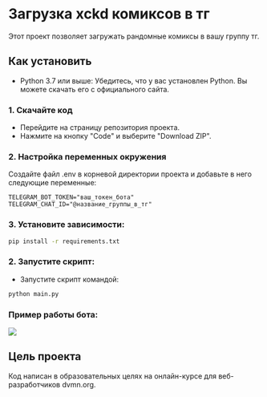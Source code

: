 # Загрузка xckd комиксов в тг

Этот проект позволяет загружать рандомные комиксы в вашу группу тг.

## Как установить

 - Python 3.7 или выше: Убедитесь, что у вас установлен Python. Вы можете скачать его с официального сайта.
 
### 1. Скачайте код
 - Перейдите на страницу репозитория проекта.
 - Нажмите на кнопку "Code" и выберите "Download ZIP".
 
 ### 2. Настройка переменных окружения
Создайте файл .env в корневой директории проекта и добавьте в него следующие переменные:
```
TELEGRAM_BOT_TOKEN="ваш_токен_бота"
TELEGRAM_CHAT_ID="@название_группы_в_тг"
```
 
### 3. Установите зависимости:
```bash
pip install -r requirements.txt
```

### 2. Запустите скрипт:
 - Запустите скрипт командой:
```bash
python main.py
```

### Пример работы бота:
 ![](https://cdn.picloud.cc/25db5451b4c8b483ca7377a28c59564c.png)

## Цель проекта
Код написан в образовательных целях на онлайн-курсе для веб-разработчиков dvmn.org.